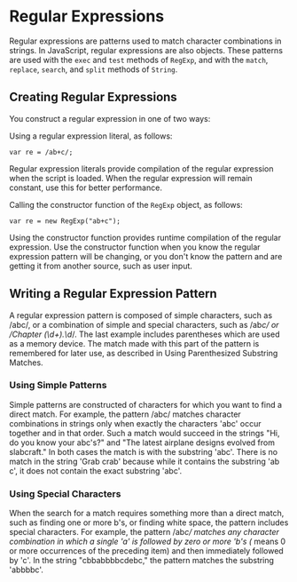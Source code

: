 # Regular Expressions

Regular expressions are patterns used to match character combinations in
strings. In JavaScript, regular expressions are also objects. These patterns
are used with the `exec` and `test` methods of `RegExp`, and with the `match`, `replace`,
`search`, and `split` methods of `String`.

## Creating Regular Expressions

You construct a regular expression in one of two ways:

Using a regular expression literal, as follows:

    var re = /ab+c/;

Regular expression literals provide compilation of the regular expression when the script is loaded. When the regular expression will remain constant, use this for better performance.

Calling the constructor function of the `RegExp` object, as follows:

    var re = new RegExp("ab+c");

Using the constructor function provides runtime compilation of the regular expression. Use the constructor function when you know the regular expression pattern will be changing, or you don't know the pattern and are getting it from another source, such as user input.

## Writing a Regular Expression Pattern
A regular expression pattern is composed of simple characters, such as /abc/, or a combination of simple and special characters, such as /ab*c/ or /Chapter (\d+)\.\d*/. The last example includes parentheses which are used as a memory device. The match made with this part of the pattern is remembered for later use, as described in Using Parenthesized Substring Matches.

### Using Simple Patterns

Simple patterns are constructed of characters for which you want to find a direct match. For example, the pattern /abc/ matches character combinations in strings only when exactly the characters 'abc' occur together and in that order. Such a match would succeed in the strings "Hi, do you know your abc's?" and "The latest airplane designs evolved from slabcraft." In both cases the match is with the substring 'abc'. There is no match in the string 'Grab crab' because while it contains the substring 'ab c', it does not contain the exact substring 'abc'.

### Using Special Characters

When the search for a match requires something more than a direct match, such as finding one or more b's, or finding white space, the pattern includes special characters. For example, the pattern /ab*c/ matches any character combination in which a single 'a' is followed by zero or more 'b's (* means 0 or more occurrences of the preceding item) and then immediately followed by 'c'. In the string "cbbabbbbcdebc," the pattern matches the substring 'abbbbc'.
